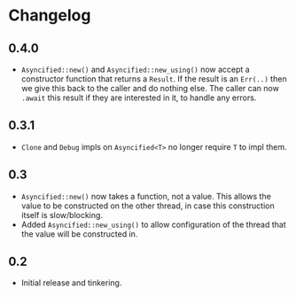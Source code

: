 # Changelog

## 0.4.0

- `Asyncified::new()` and `Asyncified::new_using()` now accept a constructor function that returns a `Result`. If the result is an `Err(..)` then we give this back to the caller and do nothing else. The caller can now `.await` this result if they are interested in it, to handle any errors.

## 0.3.1

- `Clone` and `Debug` impls on `Asyncified<T>` no longer require `T` to impl them.

## 0.3

- `Asyncified::new()` now takes a function, not a value. This allows the value to be constructed on the other thread, in case this construction itself is slow/blocking.
- Added `Asyncified::new_using()` to allow configuration of the thread that the value will be constructed in.

## 0.2

- Initial release and tinkering.

